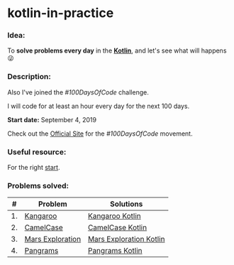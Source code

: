 # kotlin-in-practice

### Idea:
To **solve problems every day** in the **[Kotlin]**, and let's see what will happens :stuck_out_tongue_winking_eye:

### Description:
Also I've joined the *#100DaysOfCode* challenge.

I will code for at least an hour every day for the next 100 days.

**Start date:** September 4, 2019

Check out the [Official Site](https://www.100daysofcode.com) for the *#100DaysOfCode* movement.

### Useful resource:
For the right [start].

### Problems solved:

|   # | Problem                                | Solutions                                   |
|-----|----------------------------------------|---------------------------------------------|
| 1.  | [Kangaroo]                             | [Kangaroo Kotlin]                           |
| 2.  | [CamelCase]                            | [CamelCase Kotlin]                          |
| 3.  | [Mars Exploration]                     | [Mars Exploration Kotlin]                   |
| 4.  | [Pangrams]                             | [Pangrams Kotlin]                           |

<!-- Links -->
[start]: https://www.freecodecamp.org/news/how-to-get-a-developer-job-in-less-than-a-year-c27bbfe71645/
[Kotlin]: https://kotlinlang.org/
[Kangaroo]:https://www.hackerrank.com/challenges/kangaroo
[Kangaroo Kotlin]:https://github.com/mnewlive/kotlin-in-practice/blob/master/app/src/main/java/com/example/vadimm/kotlininaction/hackerrank/Kangaroo.kt
[CamelCase]:https://www.hackerrank.com/challenges/camelcase/problem
[CamelCase Kotlin]:https://github.com/mnewlive/kotlin-in-practice/blob/master/app/src/main/java/com/example/vadimm/kotlininaction/hackerrank/strings/CamelCase.kt
[Mars Exploration]:https://www.hackerrank.com/challenges/mars-exploration/problem
[Mars Exploration Kotlin]:https://github.com/mnewlive/kotlin-in-practice/blob/master/app/src/main/java/com/example/vadimm/kotlininaction/hackerrank/strings/MarsExploration.kt
[Pangrams]:https://www.hackerrank.com/challenges/pangrams/problem
[Pangrams Kotlin]:https://github.com/mnewlive/kotlin-in-practice/blob/master/app/src/main/java/com/example/vadimm/kotlininaction/hackerrank/strings/Pangrams.kt